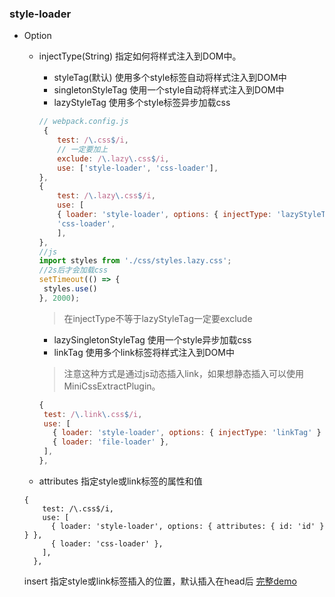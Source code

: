 ### style-loader
- Option
    * injectType(String)
    指定如何将样式注入到DOM中。
        - styleTag(默认)
        使用多个style标签自动将样式注入到DOM中
        - singletonStyleTag
        使用一个style自动将样式注入到DOM中
        - lazyStyleTag
         使用多个style标签异步加载css

        ```JavaScript
        // webpack.config.js
         {
            test: /\.css$/i,
            // 一定要加上
            exclude: /\.lazy\.css$/i,
            use: ['style-loader', 'css-loader'],
        },
        {
            test: /\.lazy\.css$/i,
            use: [
            { loader: 'style-loader', options: { injectType: 'lazyStyleTag' } },
            'css-loader',
            ],
        },
        //js
        import styles from './css/styles.lazy.css';
        //2s后才会加载css
        setTimeout(() => {
         styles.use()
        }, 2000);
        ```
        > 在injectType不等于lazyStyleTag一定要exclude
        - lazySingletonStyleTag
       使用一个style异步加载css
        - linkTag
       使用多个link标签将样式注入到DOM中
       >注意这种方式是通过js动态插入link，如果想静态插入可以使用 MiniCssExtractPlugin。
       ```JavaScript
       {
        test: /\.link\.css$/i,
        use: [
          { loader: 'style-loader', options: { injectType: 'linkTag' } },
          { loader: 'file-loader' },
        ],
      },
       ```
    * attributes
    指定style或link标签的属性和值
    ```
    {
        test: /\.css$/i,
        use: [
          { loader: 'style-loader', options: { attributes: { id: 'id' } } },
          { loader: 'css-loader' },
        ],
      },
    ```
    insert
    指定style或link标签插入的位置，默认插入在head后
[完整demo]()